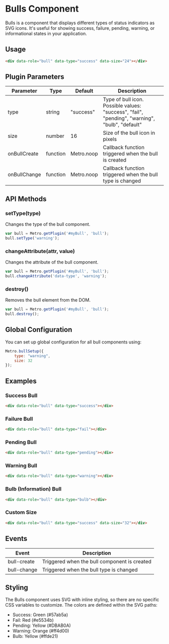 # Bulls Component

Bulls is a component that displays different types of status indicators as SVG icons. It's useful for showing success, failure, pending, warning, or informational states in your application.

## Usage

```html
<div data-role="bull" data-type="success" data-size="24"></div>
```

## Plugin Parameters

| Parameter | Type | Default | Description |
| --- | --- | --- | --- |
| type | string | "success" | Type of bull icon. Possible values: "success", "fail", "pending", "warning", "bulb", "default" |
| size | number | 16 | Size of the bull icon in pixels |
| onBullCreate | function | Metro.noop | Callback function triggered when the bull is created |
| onBullChange | function | Metro.noop | Callback function triggered when the bull type is changed |

## API Methods

### setType(type)
Changes the type of the bull component.

```javascript
var bull = Metro.getPlugin('#myBull', 'bull');
bull.setType('warning');
```

### changeAttribute(attr, value)
Changes the attribute of the bull component.

```javascript
var bull = Metro.getPlugin('#myBull', 'bull');
bull.changeAttribute('data-type', 'warning');
```

### destroy()
Removes the bull element from the DOM.

```javascript
var bull = Metro.getPlugin('#myBull', 'bull');
bull.destroy();
```

## Global Configuration

You can set up global configuration for all bull components using:

```javascript
Metro.bullSetup({
    type: "warning",
    size: 32
});
```

## Examples

### Success Bull
```html
<div data-role="bull" data-type="success"></div>
```

### Failure Bull
```html
<div data-role="bull" data-type="fail"></div>
```

### Pending Bull
```html
<div data-role="bull" data-type="pending"></div>
```

### Warning Bull
```html
<div data-role="bull" data-type="warning"></div>
```

### Bulb (Information) Bull
```html
<div data-role="bull" data-type="bulb"></div>
```

### Custom Size
```html
<div data-role="bull" data-type="success" data-size="32"></div>
```

## Events

| Event | Description |
| --- | --- |
| bull-create | Triggered when the bull component is created |
| bull-change | Triggered when the bull type is changed |

## Styling

The Bulls component uses SVG with inline styling, so there are no specific CSS variables to customize. The colors are defined within the SVG paths:

- Success: Green (#57ab5a)
- Fail: Red (#e5534b)
- Pending: Yellow (#DBAB0A)
- Warning: Orange (#ff4d00)
- Bulb: Yellow (#ffde21)
